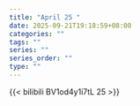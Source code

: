 ```yaml
---
title: "April 25 "
date: 2025-09-21T19:18:59+08:00
categories: ""
tags: ""
series: ""
series_order: ""
type: ""
---
```



{{< bilibili BV1od4y1i7tL 25 >}}


